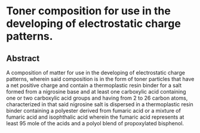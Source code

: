 # Toner composition for use in the developing of electrostatic charge patterns.

## Abstract
A composition of matter for use in the developing of electrostatic charge patterns, wherein said composition is in the form of toner particles that have a net positive charge and contain a thermoplastic resin binder for a salt formed from a nigrosine base and at least one carboxylic acid containing one or two carboxylic acid groups and having from 2 to 26 carbon atoms, characterized in that said nigrosine salt is dispersed in a thermoplastic resin binder containing a polyester derived from fumaric acid or a mixture of fumaric acid and isophthalic acid wherein the fumaric acid represents at least 95 mole of the acids and a polyol blend of propoxylated bisphenol.